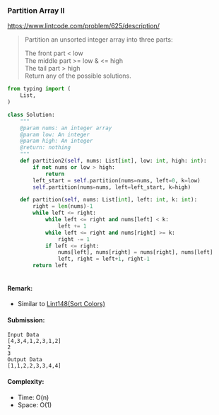 ### Partition Array II
https://www.lintcode.com/problem/625/description/
>Partition an unsorted integer array into three parts:
>
>The front part < low\
>The middle part >= low & <= high\
>The tail part > high\
>Return any of the possible solutions.
```python
from typing import (
    List,
)

class Solution:
    """
    @param nums: an integer array
    @param low: An integer
    @param high: An integer
    @return: nothing
    """
    def partition2(self, nums: List[int], low: int, high: int):
        if not nums or low > high:
            return
        left_start = self.partition(nums=nums, left=0, k=low)
        self.partition(nums=nums, left=left_start, k=high)

    def partition(self, nums: List[int], left: int, k: int):
        right = len(nums)-1
        while left <= right:
            while left <= right and nums[left] < k:
                left += 1
            while left <= right and nums[right] >= k:
                right -= 1
            if left <= right:
                nums[left], nums[right] = nums[right], nums[left]
                left, right = left+1, right-1
        return left
        
```
#### Remark:
- Similar to [Lint148(Sort Colors)](https://github.com/chkao831/Algo_learning_notes/blob/main/Two-pointers/LintCode_148_Sort-Colors.md)
#### Submission:
```
Input Data
[4,3,4,1,2,3,1,2]
2
3
Output Data
[1,1,2,2,3,3,4,4]
```
#### Complexity:
- Time: O(n)
- Space: O(1)

